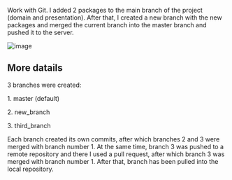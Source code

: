 Work with Git. I added 2 packages to the main branch of the project (domain and presentation). After that, I created a new branch with the new packages and merged the current branch into the master branch and pushed it to the server.

![image](https://user-images.githubusercontent.com/85056996/161123879-ea6622dd-8328-4626-9b9a-dd04ed95ffaf.png)

<h2>More datails</h2>
3 branches were created:
<p>1. master (default)</p>
<p>2. new_branch</p>
<p>3. third_branch</p>

<p>Each branch created its own commits, after which branches 2 and 3 were merged with branch number 1. At the same time, branch 3 was pushed to a remote repository and there I used a pull request, after which branch 3 was merged with branch number 1. After that, branch has been pulled into the local repository.</p>
